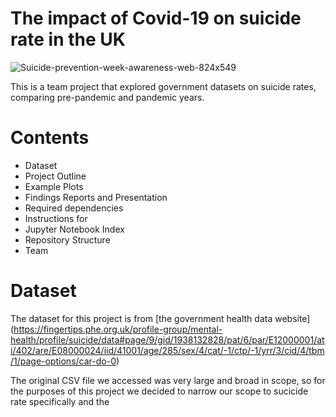 # The impact of Covid-19 on suicide rate in the UK

![Suicide-prevention-week-awareness-web-824x549](https://user-images.githubusercontent.com/115706722/204639240-5241e6f1-d1eb-4871-bd40-3f665ee2e37f.jpg)

This is a team project that explored government datasets on suicide rates, comparing pre-pandemic and pandemic years.

# Contents

- Dataset
- Project Outline
- Example Plots
- Findings Reports and Presentation
- Required dependencies
- Instructions for 
- Jupyter Notebook Index
- Repository Structure
- Team

# Dataset
The dataset for this project is from [the government health data website] (https://fingertips.phe.org.uk/profile-group/mental-health/profile/suicide/data#page/9/gid/1938132828/pat/6/par/E12000001/ati/402/are/E08000024/iid/41001/age/285/sex/4/cat/-1/ctp/-1/yrr/3/cid/4/tbm/1/page-options/car-do-0) 

The original CSV file we accessed was very large and broad in scope, so for the purposes of this project we decided to narrow our scope to sucicide rate specifically and the 
